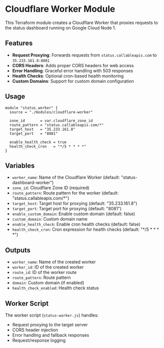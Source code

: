 # Cloudflare Worker Module

This Terraform module creates a Cloudflare Worker that proxies requests to the status dashboard running on Google Cloud Node 1.

## Features

- **Request Proxying**: Forwards requests from `status.callableapis.com` to `35.233.161.8:8081`
- **CORS Headers**: Adds proper CORS headers for web access
- **Error Handling**: Graceful error handling with 503 responses
- **Health Checks**: Optional cron-based health monitoring
- **Custom Domains**: Support for custom domain configuration

## Usage

```hcl
module "status_worker" {
  source = "./modules/cloudflare-worker"
  
  zone_id       = var.cloudflare_zone_id
  route_pattern = "status.callableapis.com/*"
  target_host   = "35.233.161.8"
  target_port   = "8081"
  
  enable_health_check = true
  health_check_cron   = "*/5 * * * *"
}
```

## Variables

- `worker_name`: Name of the Cloudflare Worker (default: "status-dashboard-worker")
- `zone_id`: Cloudflare Zone ID (required)
- `route_pattern`: Route pattern for the worker (default: "status.callableapis.com/*")
- `target_host`: Target host for proxying (default: "35.233.161.8")
- `target_port`: Target port for proxying (default: "8081")
- `enable_custom_domain`: Enable custom domain (default: false)
- `custom_domain`: Custom domain name
- `enable_health_check`: Enable cron health checks (default: false)
- `health_check_cron`: Cron expression for health checks (default: "*/5 * * * *")

## Outputs

- `worker_name`: Name of the created worker
- `worker_id`: ID of the created worker
- `route_id`: ID of the worker route
- `route_pattern`: Route pattern
- `domain`: Custom domain (if enabled)
- `health_check_enabled`: Health check status

## Worker Script

The worker script (`status-worker.js`) handles:
- Request proxying to the target server
- CORS header injection
- Error handling and fallback responses
- Request/response logging
